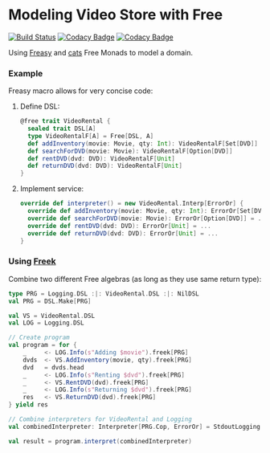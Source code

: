 # Modeling Video Store with Free

[![Build Status](https://travis-ci.org/dragisak/modeling-with-free.svg?branch=master)](https://travis-ci.org/dragisak/modeling-with-free)
[![Codacy Badge](https://api.codacy.com/project/badge/Grade/5aae2fa1b0f848089c3102313157fb43)](https://www.codacy.com/app/dragisak/modeling-with-free?utm_source=github.com&amp;utm_medium=referral&amp;utm_content=dragisak/modeling-with-free&amp;utm_campaign=Badge_Grade)
[![Codacy Badge](https://api.codacy.com/project/badge/Coverage/5aae2fa1b0f848089c3102313157fb43)](https://www.codacy.com/app/dragisak/modeling-with-free?utm_source=github.com&amp;utm_medium=referral&amp;utm_content=dragisak/modeling-with-free&amp;utm_campaign=Badge_Coverage)

Using [Freasy](https://github.com/Thangiee/Freasy-Monad) and [cats](http://typelevel.org/cats/) Free Monads to model a domain.


### Example

Freasy macro allows for very concise code:

1. Define DSL: 
    ```scala
    @free trait VideoRental {
      sealed trait DSL[A]
      type VideoRentalF[A] = Free[DSL, A]
      def addInventory(movie: Movie, qty: Int): VideoRentalF[Set[DVD]]
      def searchForDVD(movie: Movie): VideoRentalF[Option[DVD]]
      def rentDVD(dvd: DVD): VideoRentalF[Unit]
      def returnDVD(dvd: DVD): VideoRentalF[Unit]
    }
    ```
1. Implement service:
    ```scala
    override def interpreter() = new VideoRental.Interp[ErrorOr] {
      override def addInventory(movie: Movie, qty: Int): ErrorOr[Set[DVD]] = ...
      override def searchForDVD(movie: Movie): ErrorOr[Option[DVD]] = ...
      override def rentDVD(dvd: DVD): ErrorOr[Unit] = ...
      override def returnDVD(dvd: DVD): ErrorOr[Unit] = ...
    }
    ```

### Using [Freek](https://github.com/ProjectSeptemberInc/freek)


Combine two different Free algebras (as long as they use same return type):

```scala
type PRG = Logging.DSL :|: VideoRental.DSL :|: NilDSL
val PRG = DSL.Make[PRG]

val VS = VideoRental.DSL
val LOG = Logging.DSL

// Create program
val program = for {
    _     <- LOG.Info(s"Adding $movie").freek[PRG]
    dvds  <- VS.AddInventory(movie, qty).freek[PRG]
    dvd   = dvds.head
    _     <- LOG.Info(s"Renting $dvd").freek[PRG]
    _     <- VS.RentDVD(dvd).freek[PRG]
    _     <- LOG.Info(s"Returning $dvd").freek[PRG]
    res   <- VS.ReturnDVD(dvd).freek[PRG]
} yield res

// Combine interpreters for VideoRental and Logging
val combinedInterpreter: Interpreter[PRG.Cop, ErrorOr] = StdoutLogging.interpreter().interpreter :&: InMemory.interpreter().interpreter

val result = program.interpret(combinedInterpreter)
```
